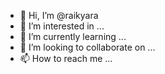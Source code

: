 - 👋 Hi, I’m @raikyara
- 👀 I’m interested in ...
- 🌱 I’m currently learning ...
- 💞️ I’m looking to collaborate on ...
- 📫 How to reach me ...

<!---
raikyara/raikyara is a ✨ special ✨ repository because its `README.md` (this file) appears on your GitHub profile.
You can click the Preview link to take a look at your changes.
--->
